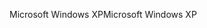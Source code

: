 <span data-ttu-id="8b95a-101">Microsoft Windows XP</span><span class="sxs-lookup"><span data-stu-id="8b95a-101">Microsoft Windows XP</span></span>